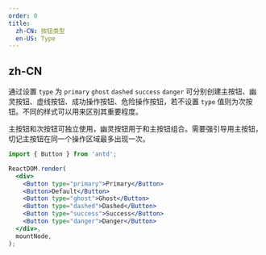 ```yaml
---
order: 0
title:
  zh-CN: 按钮类型
  en-US: Type
---
```


## zh-CN


通过设置 `type` 为 `primary` `ghost` `dashed` `success` `danger` 可分别创建主按钮、幽灵按钮、虚线按钮、成功操作按钮、危险操作按钮，若不设置 `type` 值则为次按钮。不同的样式可以用来区别其重要程度。

主按钮和次按钮可独立使用，幽灵按钮用于和主按钮组合。需要强引导用主按钮，切记主按钮在同一个操作区域最多出现一次。

````jsx
import { Button } from 'antd';

ReactDOM.render(
  <div>
    <Button type="primary">Primary</Button>
    <Button>Default</Button>
    <Button type="ghost">Ghost</Button>
    <Button type="dashed">Dashed</Button>
    <Button type="success">Success</Button>
    <Button type="danger">Danger</Button>
  </div>,
  mountNode,
);
````
